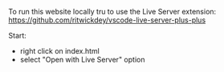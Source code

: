 To run this website locally tru to use the Live Server extension:
https://github.com/ritwickdey/vscode-live-server-plus-plus

Start:
- right click on index.html
- select "Open with Live Server" option